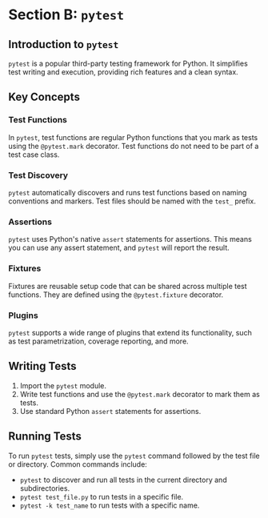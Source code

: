 # Section B: `pytest`

## Introduction to `pytest`
`pytest` is a popular third-party testing framework for Python. It simplifies test writing and execution, providing rich features and a clean syntax.

## Key Concepts

### Test Functions
In `pytest`, test functions are regular Python functions that you mark as tests using the `@pytest.mark` decorator. Test functions do not need to be part of a test case class.

### Test Discovery
`pytest` automatically discovers and runs test functions based on naming conventions and markers. Test files should be named with the `test_` prefix.

### Assertions
`pytest` uses Python's native `assert` statements for assertions. This means you can use any assert statement, and `pytest` will report the result.

### Fixtures
Fixtures are reusable setup code that can be shared across multiple test functions. They are defined using the `@pytest.fixture` decorator.

### Plugins
`pytest` supports a wide range of plugins that extend its functionality, such as test parametrization, coverage reporting, and more.

## Writing Tests
1. Import the `pytest` module.
2. Write test functions and use the `@pytest.mark` decorator to mark them as tests.
3. Use standard Python `assert` statements for assertions.

## Running Tests
To run `pytest` tests, simply use the `pytest` command followed by the test file or directory. Common commands include:
- `pytest` to discover and run all tests in the current directory and subdirectories.
- `pytest test_file.py` to run tests in a specific file.
- `pytest -k test_name` to run tests with a specific name.
